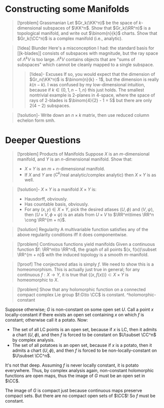 # Constructing some Manifolds

> [!problem] Grassmanian
> Let $Gr_k(\KK^n)$ be the space of $k$-dimensional subspaces of $\KK^n$. Show that $Gr_k(\RR^n)$ is a topological manifold, and write out $\binom{n}{k}$ charts. Show that $Gr_k(\CC^n)$ is a complex manifold (i.e., analytic).

>[!idea] Blunder
>Here's a misconception I had: the standard basis for [[k-blades]] consists of subspaces with magnitude, but the ray space of $\Lambda^k V$ is too large. $\Lambda^k V$ contains objects that are "sums of subspaces" which cannot be cleanly mapped to a single subspace. 
>
>>[!idea]- Excuses
>>If so, you would expect that the dimension of $Gr_n(\KK^n)$ is $\binom{n}{k} - 1$, but the dimension is really $k(n-k)$.
>>I was confused by my low-dimensional intuition, because if $k\in \{0,1,n-1, n\}$ this just holds. The smallest nontrivial example is $2$-planes in $4$-space, where the space of rays of $2$-blades is $\binom{4}{2} - 1 = 5$ but there are only $2(4 - 2)$ subspaces.

> [!solution]- 
> Write down an $n\times k$ matrix, then use reduced column echelon form smh.


# Deeper Questions

> [!problem] Products of Manifolds
> Suppose $X$ is an $m$-dimensional manifold, and $Y$ is an $n$-dimensional manifold. Show that:
> - $X\times Y$ is an $m + n$-dimensional manifold.
> - If $X$ and $Y$ are ($C^k$/real analytic/complex analytic) then $X\times Y$ is as well.

>[!solution]- $X\times Y$ is a manifold
>$X\times Y$ is:
>- Hausdorff, obviously.
>- Has countable basis, obviously.
>- For any $(x,y)\in X\times Y$, pick the desired atlases $(U, \phi)$ and $(V, \psi)$, then $(U\times V, \phi \times \psi)$ is an atals from $U\times V$ to $\RR^m\times \RR^n \cong \RR^{m + n}$.

>[!solution] Regularity
>A multivariable function satisfies any of the above regularity conditions iff it does componentwise.

>[!problem] Continuous functions yield manifolds
>Given a continuous function $f: \RR^m\to \RR^n$, the graph of all points $(x, f(x))\subset \RR^{m + n}$ with the induced topology is a smooth $m$-manifold.

>[!proof]
>The conjectured atlas is simply $f$. We need to show this is a homeomorphism. This is actually just true in general; for any continuous $f:X\to Y$, it is true that $\{(x, f(x))\}\subset X\times Y$ is homeomorphic to $X$.
>
>

>[!problem]
>Show that any holomorphic function on a connected compact complex Lie group $f:G\to \CC$ is constant.
>^holomorphic-constant

Suppose otherwise; $G$ is non-constant on some open set $U$. Call a point $x$ locally-constant if there exists an open set containing $x$ on which $f$ is constant; otherwise call it a potato. Now:
- The set of all LC points is an open set, because if $x$ is LC, then it admits a chart $(U,\phi)$, and then $f$ is forced to be constant on $U\subset \CC^n$ by complex analysis.
- The set of all potatoes is an open set, because if $x$ is a potato, then it admits a chart $(U,\phi)$, and then $f$ is forced to be non-locally-constant on $U\subset \CC^n$.

It's not that deep. Assuming $f$ is never locally constant, it is potato everywhere. Thus, by complex analysis again, non-constant holomorphic functions are open maps, thus the image of $G$ must be an open set in $\CC$.

The image of $G$ is compact just because continuous maps preserve compact sets. But there are no compact open sets of $\CC$! So $f$ must be constant.